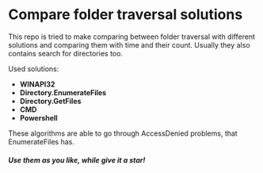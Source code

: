 # Compare folder traversal solutions
This repo is tried to make comparing between folder traversal with different solutions and comparing them with time and their count. Usually they also contains search for directories too.

Used solutions:
- **WINAPI32**
- **Directory.EnumerateFiles**
- **Directory.GetFiles**
- **CMD**
- **Powershell**

These algorithms are able to go through AccessDenied problems, that EnumerateFiles has.

#### *Use them as you like, while give it a star!*
